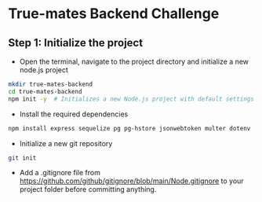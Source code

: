 # True-mates Backend Challenge

## Step 1: Initialize the project

-   Open the terminal, navigate to the project directory and initialize a new node.js project

```bash
mkdir true-mates-backend
cd true-mates-backend
npm init -y  # Initializes a new Node.js project with default settings
```

-   Install the required dependencies

```bash
npm install express sequelize pg pg-hstore jsonwebtoken multer dotenv
```

-   Initialize a new git repository

```bash
git init
```

-   Add a .gitignore file from https://github.com/github/gitignore/blob/main/Node.gitignore to your project folder before committing anything.
